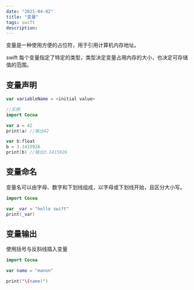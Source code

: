 ```yaml
---
date: "2021-04-02"
title: "变量"
tags: swift
description:
---
```


变量是一种使用方便的占位符，用于引用计算机内存地址。

swift 每个变量指定了特定的类型，类型决定变量占用内存的大小，也决定可存储值的范围。

## 变量声明

```swift
var variableName = <initial value>

//实例
import Cocoa

var a = 42
print(a) //输出42

var b:float
b = 3.1415926
print(b) //输出3.1415926
```

## 变量命名

变量名可以由字母、数字和下划线组成，以字母或下划线开始，且区分大小写。

```swift
import Cocoa

var _var = "hello swift"
print(_var)
```

## 变量输出

使用括号与反斜线插入变量

```swift
import Cocoa

var name = "manon"

print("\(name)")
```

